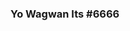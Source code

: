 ### Yo Wagwan Its </Perk>#6666

<!--

 ---+ Info +---
    Age: 15
    Currently Working On Cheat Development
    Know 60% C#
    Know 70% C++
    
 ---+ Development +---
-  ⚡ Powerware ⚡
-  ⚡ PerkPaste.io ⚡

--!>

